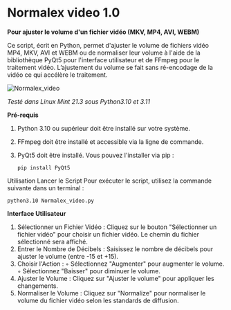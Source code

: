 # Normalex video 1.0
**Pour ajuster le volume d'un fichier vidéo (MKV, MP4, AVI, WEBM)**


Ce script, écrit en Python, permet d'ajuster le volume de fichiers vidéo MP4, MKV, AVI et WEBM ou de normaliser leur volume à l'aide de la bibliothèque PyQt5 pour l'interface utilisateur et de FFmpeg pour le traitement vidéo. L’ajustement du volume se fait sans ré-encodage de la vidéo ce qui accélère le traitement.

![Normalex_video](https://github.com/danydube1971/normalex_video/assets/74633244/81735d4b-3947-4f9b-96ad-596af9043e60)

*Testé dans Linux Mint 21.3 sous Python3.10 et 3.11*

**Pré-requis**
    
1. Python 3.10 ou supérieur doit être installé sur votre système.
2. FFmpeg doit être installé et accessible via la ligne de commande.
3. PyQt5 doit être installé. Vous pouvez l'installer via pip :
   
       pip install PyQt5
       
       
Utilisation
Lancer le Script
Pour exécuter le script, utilisez la commande suivante dans un terminal :

`python3.10 Normalex_video.py`


**Interface Utilisateur**

1. Sélectionner un Fichier Vidéo : Cliquez sur le bouton "Sélectionner un fichier vidéo" pour choisir un fichier vidéo. Le chemin du fichier sélectionné sera affiché.
2. Entrer le Nombre de Décibels : Saisissez le nombre de décibels pour ajuster le volume (entre -15 et +15).
3. Choisir l'Action :
        ◦ Sélectionnez "Augmenter" pour augmenter le volume.
        ◦ Sélectionnez "Baisser" pour diminuer le volume.
4. Ajuster le Volume : Cliquez sur "Ajuster le volume" pour appliquer les changements.
5. Normaliser le Volume : Cliquez sur "Normalize" pour normaliser le volume du fichier vidéo selon les standards de diffusion.


